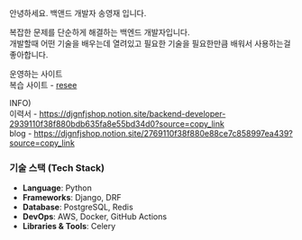 안녕하세요. 백앤드 개발자 송영재 입니다.

복잡한 문제를 단순하게 해결하는 백엔드 개발자입니다. </br>
개발할때 어떤 기술을 배우는데 열려있고 필요한 기술을 필요한만큼 배워서 사용하는걸 좋아합니다.
 
운영하는 사이트 </br>
복습 사이트 - [resee](https://reseeall.com) </br>

INFO) </br>
이력서 - https://djgnfjshop.notion.site/backend-developer-2939110f38f880bdb635fa8e55bd34d0?source=copy_link </br>
blog - https://djgnfjshop.notion.site/2769110f38f880e88ce7c858997ea439?source=copy_link

### **기술 스택 (Tech Stack)** </br>
- **Language**: Python </br>
- **Frameworks**: Django, DRF </br>
- **Database**: PostgreSQL, Redis </br>
- **DevOps**: AWS, Docker, GitHub Actions </br>
- **Libraries & Tools**: Celery 
